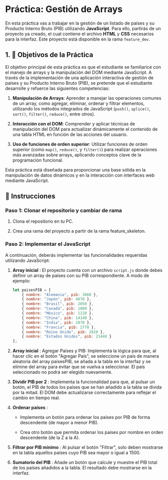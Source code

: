 # Práctica: Gestión de Arrays

En esta práctica vas a trabajar en la gestión de un listado de países y su Producto Interno Bruto (PIB) utilizando **JavaScript**. Para ello, partirás de un proyecto ya creado, el cual contiene el archivo **HTML** y **CSS** necesarios para la interfaz. Este proyecto está disponible en la rama `feature_dev`.

## 1. 🎯 Objetivos de la Práctica

El objetivo principal de esta práctica es que el estudiante se familiarice con el manejo de arrays y la manipulación del DOM mediante JavaScript. A través de la implementación de una aplicación interactiva de gestión de países y su Producto Interno Bruto (PIB), se pretende que el estudiante desarrolle y refuerce las siguientes competencias:

1. **Manipulación de Arrays**: Aprender a manejar las operaciones comunes de un array, como agregar, eliminar, ordenar y filtrar elementos, utilizando los métodos integrados de JavaScript (`push()`, `splice()`, `sort()`, `filter()`, `reduce()`, entre otros).

2. **Interacción con el DOM**: Comprender y aplicar técnicas de manipulación del DOM para actualizar dinámicamente el contenido de una tabla HTML en función de las acciones del usuario.

3. **Uso de funciones de orden superior**: Utilizar funciones de orden superior (como `map()`, `reduce()`, y `filter()`) para realizar operaciones más avanzadas sobre arrays, aplicando conceptos clave de la programación funcional.

Esta práctica está diseñada para proporcionar una base sólida en la manipulación de datos dinámicos y en la interacción con interfaces web mediante JavaScript.

## 📄 Instrucciones

### Paso 1: Clonar el repositorio y cambiar de rama

1. Clona el repositorio en tu PC.

2. Crea una rama del proyecto a partir de la rama feature_skeleton.

### Paso 2: Implementar el JavaScript

A continuación, deberás implementar las funcionalidades requeridas utilizando JavaScript:

1. **Array inicial** : El proyecto cuenta con un archivo `script.js` donde debes definir un array de países con su PIB correspondiente. A modo de ejemplo:
   ```javascript
   let paisesPIB = [
       { nombre: "Alemania", pib: 3860 },
       { nombre: "Japón", pib: 4870 },
       { nombre: "Brasil", pib: 2050 },
       { nombre: "Canadá", pib: 1800 },
       { nombre: "México", pib: 1220 },
       { nombre: "China", pib: 14140 },
       { nombre: "India", pib: 2870 },
       { nombre: "Francia", pib: 2770 },
       { nombre: "Reino Unido", pib: 2820 },
       { nombre: "Estados Unidos", pib: 21440 }
   ];

2. **Array inicial** : Agregar Países y PIB: Implementa la lógica para que, al hacer clic en el botón "Agregar País", se seleccione un país de manera aleatoria del array paisesPIB, se añada a la tabla en la interfaz y se elimine del array para evitar que se vuelva a seleccionar. El país seleccionado no podrá ser elegido nuevamente.
3. **Dividir PIB por 2** : Implementa la funcionalidad para que, al pulsar un botón, el PIB de todos los países que se han añadido a la tabla se divida por la mitad. El DOM debe actualizarse correctamente para reflejar el cambio en tiempo real.
4. **Ordenar países** : 
    + Implementa un botón para ordenar los países por PIB de forma descendente (de mayor a menor PIB).

    + Crea otro botón que permita ordenar los países por nombre en orden descendente (de la Z a la A).

5. **Filtrar por PIB mínimo** :
Al pulsar el botón "Filtrar", solo deben mostrarse en la tabla aquellos países cuyo PIB sea mayor o igual a 1500.

6. **Sumatorio del PIB** : Añade un botón que calcule y muestre el PIB total de los países añadidos a la tabla. El resultado debe mostrarse en la interfaz.



